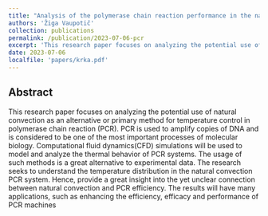 ```yaml
---
title: "Analysis of the polymerase chain reaction performance in the natural convection"
authors: 'Žiga Vaupotič'
collection: publications
permalink: /publication/2023-07-06-pcr
excerpt: 'This research paper focuses on analyzing the potential use of natural convection as an alternative method for temperature control in polymerase chain reaction (PCR).'
date: 2023-07-06
localfile: 'papers/krka.pdf'
---
```


## Abstract

This research paper focuses on analyzing the potential use of natural convection as an alternative
or primary method for temperature control in polymerase chain reaction (PCR). PCR is used to
amplify copies of DNA and is considered to be one of the most important processes of molecular
biology. Computational fluid dynamics(CFD) simulations will be used to model and analyze the
thermal behavior of PCR systems. The usage of such methods is a great alternative to experimental
data. The research seeks to understand the temperature distribution in the natural convection PCR
system. Hence, provide a great insight into the yet unclear connection between natural convection
and PCR efficiency. The results will have many applications, such as enhancing the efficiency,
efficacy and performance of PCR machines
